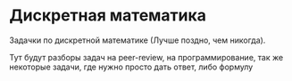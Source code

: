 # Дискретная математика

Задачки по дискретной математике (Лучше поздно, чем никогда).

Тут будут разборы задач на peer-review, на программирование, так же некоторые задачи, где нужно просто дать ответ, либо формулу
